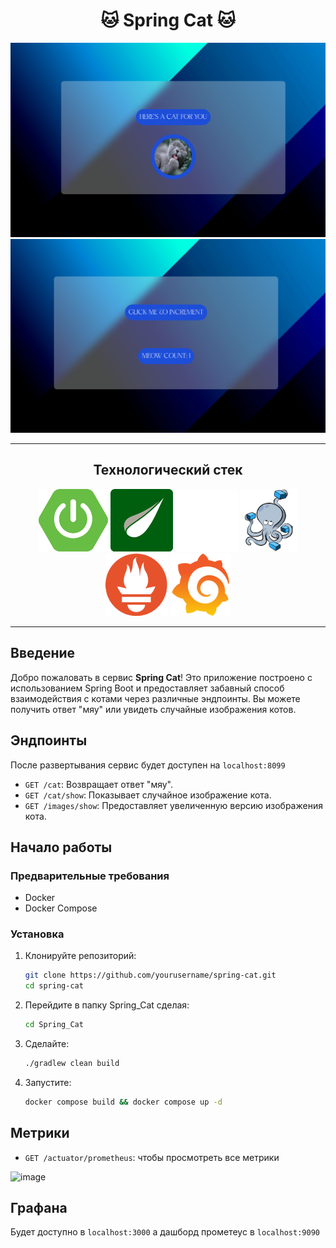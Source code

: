 <h1 align=" center">
 🐱  Spring Cat 🐱 
</h1> 

![image](assets/image.png)
![image](assets/meow.png)

---

<h2 align=" center">
 Технологический стек
</h2> 

<div align=center >
<img src="assets/springboot.png" height="100">
<img src="assets/thymeleaf.png" height="100">
<img src="assets/docker.png" height="100" width="100">
<img src="assets/docker-comp.png" height="100">
<img src="assets/Prometheus.png" height="100">
<img src="assets/Grafana.png" height="100">

</div>

---

## Введение

Добро пожаловать в сервис **Spring Cat**! Это приложение построено с использованием Spring Boot и предоставляет забавный способ взаимодействия с котами через различные эндпоинты. Вы можете получить ответ "мяу" или увидеть случайные изображения котов.

## Эндпоинты

После развертывания сервис будет доступен на `localhost:8099`

- `GET /cat`: Возвращает ответ "мяу".
- `GET /cat/show`: Показывает случайное изображение кота.
- `GET /images/show`: Предоставляет увеличенную версию изображения кота.

## Начало работы

### Предварительные требования

- Docker
- Docker Compose

### Установка

1. Клонируйте репозиторий:
   ```bash
   git clone https://github.com/yourusername/spring-cat.git
   cd spring-cat
   ```
   
2. Перейдите в папку Spring_Cat сделая:
   ```Bash
   cd Spring_Cat
   ```
   
3. Сделайте:
   ```Bash
   ./gradlew clean build
   ```

4. Запустите:
      ```Bash
   docker compose build && docker compose up -d
   ```
   
## Метрики

-  `GET /actuator/prometheus`: чтобы просмотреть все метрики

![image](assets/metric.png)

## Графана 

Будет доступно в `localhost:3000` а дашборд прометеус в `localhost:9090`